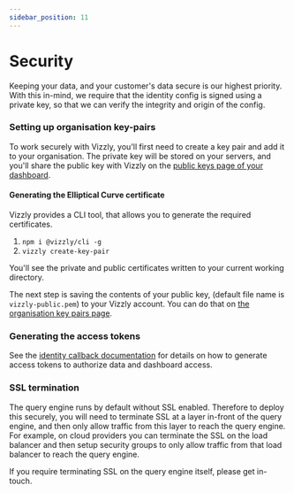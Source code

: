 ```yaml
---
sidebar_position: 11
---
```


# Security

Keeping your data, and your customer's data secure is our highest priority. With this in-mind, we require that the identity config is signed using a private key, so that we can verify the integrity and origin of the config.

### Setting up organisation key-pairs
To work securely with Vizzly, you'll first need to create a key pair and add it to your organisation. The private key will be stored on your servers, and you'll share the public key with Vizzly on the [public keys page of your dashboard](https://app.vizzly.co/organisation/key-pairs).

#### Generating the Elliptical Curve certificate
Vizzly provides a CLI tool, that allows you to generate the required certificates.

1. `npm i @vizzly/cli -g`
2. `vizzly create-key-pair`

You'll see the private and public certificates written to your current working directory.

The next step is saving the contents of your public key, (default file name is `vizzly-public.pem`) to your Vizzly account. You can do that on [the organisation key pairs page](https://app.vizzly.co/organisation/key-pairs).

### Generating the access tokens
See the [identity callback documentation](/callbacks/identity) for details on how to generate access tokens to authorize data and dashboard access.


### SSL termination

The query engine runs by default without SSL enabled. Therefore to deploy this securely, you will need to terminate SSL at a layer in-front of
the query engine, and then only allow traffic from this layer to reach the query engine. For example, on cloud providers you can terminate the SSL on the
load balancer and then setup security groups to only allow traffic from that load balancer to reach the query engine.

If you require terminating SSL on the query engine itself, please get in-touch.